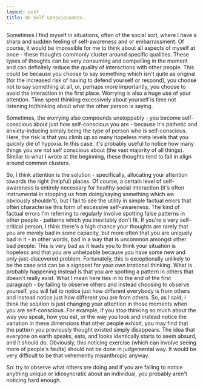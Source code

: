 ```yaml
---
layout: post
title: On Self Consciousness
---
```


Sometimes I find myself in situations, often of the social sort, where I have a sharp and sudden feeling of self-awareness and or embarrassment. Of course, it would be impossible for me to think about all aspects of myself at once - these thoughts commonly cluster around specific qualities. These types of thoughts can be very consuming and compelling in the moment and can definitely reduce the quality of interactions with other people. This could be because you choose to say something which isn't quite as original (for the increased risk of having to defend yourself or respond), you choose not to say something at all, or, perhaps more importantly, you choose to avoid the interaction in the first place. Worrying is also a huge use of your attention. Time spent thinking excessively about yourself is time not listening to/thinking about what the other person is saying.

Sometimes, the worrying also compounds unstoppably - you become self-conscious about just how self-conscious you are - because it's pathetic and anxiety-inducing simply being the type of person who is self-conscious. Here, the risk is that you climb up so many hopeless meta levels that you quickly die of hypoxia. In this case, it's probably useful to notice how many things you are not self conscious about (the vast majority of all things). Similar to what I wrote at the beginning, these thoughts tend to fall in align around common clusters.

So, I think attention is the solution - specifically, allocating your attention towards the right (helpful) places. Of course, a certain level of self-awareness is entirely necessary for healthy social interaction (it's often instrumental in stopping us from doing/saying something which we obviously shouldn't), but I fail to see the utility in simple factual errors that often characterise this form of excessive self-awareness. The kind of factual errors I'm referring to regularly involve spotting false patterns in other people - patterns which you inevitably don't fit. If you're a very self-critical person, I think there's a high chance your thoughts are rarely that you are merely bad in some capacity, but more often that you are uniquely bad in it - in other words, bad in a way that is uncommon amongst other bad people. This is very bad as it leads you to think your situation is hopeless and that you are unhelpable because you have some new and only-just-discovered problem. Fortunately, this is exceptionally unlikely to be the case and can be a signpost for your own irrational thinking. What is probably happening instead is that you are spotting a pattern in others that doesn't really exist. What I mean here ties in to the end of the first paragraph - by failing to observe others and instead choosing to observe yourself, you will fail to notice just how different everybody is from others and instead notice just how different you are from others. So, as I said, I think the solution is just changing your attention in those moments when you are self-conscious. For example, if you stop thinking so much about the way you speak, how you eat, or the way you look and instead notice the variation in these dimensions that other people exhibit, you may find that the pattern you previously thought existed simply disappears. The idea that everyone on earth speaks, eats, and looks identically starts to seem absurd, and it should do. Obviously, this noticing exercise (which can involve seeing more of people's faults) should not be done in judgemental way. It would be very difficult to be that vehemently misanthropic anyway.

So: try to observe what others are doing and if you are failing to notice anything unique or idiosyncratic about an individual, you probably aren't noticing hard enough.
